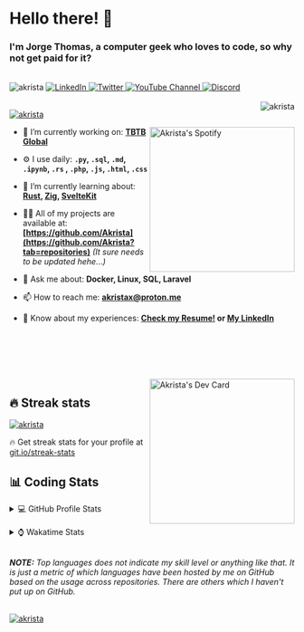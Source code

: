 # Hello there! 👋

### I'm Jorge Thomas, a computer geek who loves to code, so why not get paid for it?

</br>

<div align="left">
<img src="https://komarev.com/ghpvc/?username=akrista&label=Profile%20views&color=0e75b6&style=flat" alt="akrista" />
  <a href="https://www.linkedin.com/in/akrista/">
    <img
      src="https://img.shields.io/static/v1?logo=linkedin&style=flat&color=0072b1&label=LinkedIn&message=%E2%9B%B3"
      alt="LinkedIn"
    />
  </a>
  <a href="https://twitter.com/akristax">
    <img
      src="https://img.shields.io/badge/follow-%40akristax-1DA1F2?logo=twitter&style=flat&label=Twitter&color=0072b1&logoColor=ffffff"
      alt="Twitter"
    />
  </a>
    <a href="https://www.youtube.com/channel/UCXJa_ZGSEtalwFNbsupmjtg">
<img alt="YouTube Channel" src="https://img.shields.io/youtube/channel/subscribers/UCXJa_ZGSEtalwFNbsupmjtg?style=flat&color=0072b1&logoColor=ffffff&logo=youtube&label=Youtube">
  </a>
      <a href="https://discordapp.com/users/Akrista#1410">
<img alt="Discord" src="https://img.shields.io/discord/354241190947717120?style=flat&color=0072b1&logoColor=ffffff&logo=discord&label=Discord">
  </a>
<!--   <a href="https://www.threads.net/@notakrista"> -->
<!--     <img src="https://thread-count.vercel.app/thread-count/notakrista" alt="Akrista's Threads Account"> -->
<!-- </a> -->
  </br>
  </br>
  <a href="https://discordapp.com/users/Akrista#1410">
  <img align="right" src="https://lanyard.cnrad.dev/api/130525871277735937" alt="akrista" />
  </a>

  <p align="left">
  <a href="https://github.com/ryo-ma/github-profile-trophy">
  <img src="https://github-profile-trophy.vercel.app/?username=akrista&theme=gruvbox&no-bg=true&row=2&column=3&no-frame=true" alt="akrista" />
  </a>
  </p>

  <a href="https://spotify-github-profile.vercel.app/api/view?uid=21ca7hmfvx4lpeb37y7fs2vpq&redirect=true" target="_blank">
<img
      width="256"
      align="right"
      src="https://spotify-github-profile.vercel.app/api/view?uid=21ca7hmfvx4lpeb37y7fs2vpq&cover_image=true&theme=default&show_offline=false&bar_color=53b14f&bar_color_cover=false"
      alt="Akrista's Spotify"
    />
</a>

- 🔭 I’m currently working on: **[TBTB Global](https://tbtb.global/)**

- ⚙️ I use daily: **`.py`, `.sql`, `.md`, `.ipynb`, `.rs` , `.php`, `.js`, `.html`, `.css`**

- 🌱 I’m currently learning about: **[Rust](https://github.com/rust-lang/rust), [Zig](https://github.com/ziglang/zig), [SvelteKit](https://kit.svelte.dev/)**

- 👨‍💻 All of my projects are available at: **[https://github.com/Akrista](https://github.com/Akrista?tab=repositories)** _(It sure needs to be updated hehe...)_

- 💬 Ask me about: **Docker, Linux, SQL, Laravel**

- 📫 How to reach me: **akristax@proton.me**

- 📄 Know about my experiences: **[Check my Resume!](https://drive.google.com/file/d/1HGJWLsQuW9MU1iBDew3fPABiCMs2JHMj/view?usp=sharing) or [My LinkedIn](https://linkedin.com/in/akrista/)**

</br>
</br>
</br>
</br>
</br>

  <a href="https://app.daily.dev/akrista" target="_blank">
    <img
      width="256"
      align="right"
      src="https://api.daily.dev/devcards/2287075d79584a318146e601cf17d7b9.png?r=4rw"
      alt="Akrista's Dev Card"
    />
  </a>

## 🔥 Streak stats

<a href="https://github.com/DenverCoder1/github-readme-streak-stats">
<img src="https://github-readme-streak-stats.herokuapp.com/?user=akrista&theme=gruvbox" alt="akrista" />
</a>

<p>🔥 Get streak stats for your profile at <a href="https://git.io/streak-stats">git.io/streak-stats</a></p>

## 📊 Coding Stats

<details>
<summary>💻 GitHub Profile Stats</summary>

</br>

<a href="https://github.com/anuraghazra/github-readme-stats">
<img src="https://github-readme-stats.vercel.app/api?username=akrista&show_icons=true&locale=en&theme=gruvbox" alt="Akrista's Github Stats" />
</a>

<a href="https://github.com/anuraghazra/github-readme-stats">
<img src="https://github-readme-stats.vercel.app/api/top-langs/?username=akrista&show_icons=true&locale=en&theme=gruvbox&layout=compact" alt="Most Used Languages" />
</a>

</details>

</br>

<details>
<summary>⌚ Wakatime Stats</summary>

</br>

<a href="https://github.com/anuraghazra/github-readme-stats">
<img src="https://github-readme-stats.vercel.app/api/wakatime?username=akrista&show_icons=true&locale=en&layout=compact&theme=gruvbox" alt="akrista" />
</a>

</br>

<!--START_SECTION:waka-->
![Code Time](http://img.shields.io/badge/Code%20Time-3%2C382%20hrs%2015%20mins-blue)

![Lines of code](https://img.shields.io/badge/From%20Hello%20World%20I%27ve%20Written-22.4%20million%20lines%20of%20code-blue)

**🐱 My GitHub Data** 

> 📦 293.2 kB Used in GitHub's Storage 
 > 
> 🏆 377 Contributions in the Year 2023
 > 
> 💼 Opted to Hire
 > 
> 📜 64 Public Repositories 
 > 
> 🔑 25 Private Repositories 
 > 
**I'm an Early 🐤** 

```text
🌞 Morning                638 commits         ███████░░░░░░░░░░░░░░░░░░   27.49 % 
🌆 Daytime                742 commits         ████████░░░░░░░░░░░░░░░░░   31.97 % 
🌃 Evening                910 commits         ██████████░░░░░░░░░░░░░░░   39.21 % 
🌙 Night                  31 commits          ░░░░░░░░░░░░░░░░░░░░░░░░░   01.34 % 
```
📅 **I'm Most Productive on Monday** 

```text
Monday                   703 commits         ████████░░░░░░░░░░░░░░░░░   30.29 % 
Tuesday                  362 commits         ████░░░░░░░░░░░░░░░░░░░░░   15.60 % 
Wednesday                232 commits         ██░░░░░░░░░░░░░░░░░░░░░░░   10.00 % 
Thursday                 248 commits         ███░░░░░░░░░░░░░░░░░░░░░░   10.69 % 
Friday                   192 commits         ██░░░░░░░░░░░░░░░░░░░░░░░   08.27 % 
Saturday                 241 commits         ███░░░░░░░░░░░░░░░░░░░░░░   10.38 % 
Sunday                   343 commits         ████░░░░░░░░░░░░░░░░░░░░░   14.78 % 
```


📊 **This Week I Spent My Time On** 

```text
🕑︎ Time Zone: America/Caracas

💬 Programming Languages: 
SQL                      31 hrs 18 mins      ███████████████████░░░░░░   75.29 % 
Python                   3 hrs 35 mins       ██░░░░░░░░░░░░░░░░░░░░░░░   08.63 % 
Bash                     2 hrs 55 mins       ██░░░░░░░░░░░░░░░░░░░░░░░   07.05 % 
Other                    1 hr 12 mins        █░░░░░░░░░░░░░░░░░░░░░░░░   02.90 % 
Lua                      59 mins             █░░░░░░░░░░░░░░░░░░░░░░░░   02.40 % 

🔥 Editors: 
VS Code                  26 hrs 55 mins      ████████████████░░░░░░░░░   64.74 % 
Ssms                     9 hrs 5 mins        █████░░░░░░░░░░░░░░░░░░░░   21.88 % 
Neovim                   4 hrs 20 mins       ███░░░░░░░░░░░░░░░░░░░░░░   10.46 % 
Visual Studio            1 hr 12 mins        █░░░░░░░░░░░░░░░░░░░░░░░░   02.93 % 

💻 Operating System: 
Linux                    27 hrs 32 mins      █████████████████░░░░░░░░   66.25 % 
Windows                  14 hrs 1 min        ████████░░░░░░░░░░░░░░░░░   33.75 % 
```

**I Mostly Code in JavaScript** 

```text
JavaScript               13 repos            ███████░░░░░░░░░░░░░░░░░░   27.66 % 
CSS                      5 repos             ███░░░░░░░░░░░░░░░░░░░░░░   10.64 % 
Jupyter Notebook         4 repos             ██░░░░░░░░░░░░░░░░░░░░░░░   08.51 % 
Rust                     2 repos             █░░░░░░░░░░░░░░░░░░░░░░░░   04.26 % 
Python                   2 repos             █░░░░░░░░░░░░░░░░░░░░░░░░   04.26 % 
```




 Last Updated on 20/08/2023 00:21:35 UTC
<!--END_SECTION:waka-->

**These Readme stats are generated using github action [awesome-readme-stats](https://github.com/anmol098/waka-readme-stats)**

</details>

</br>

_**NOTE:** Top languages does not indicate my skill level or anything like that. It is just a metric of which languages have been hosted by me on GitHub based on the usage across repositories. There are others which I haven't put up on GitHub._

</br>

<a href="https://github.com/ashutosh00710/github-readme-activity-graph">
<img src="https://github-readme-activity-graph.vercel.app/graph?username=Akrista&theme=gruvbox" alt="akrista" />
</a>
